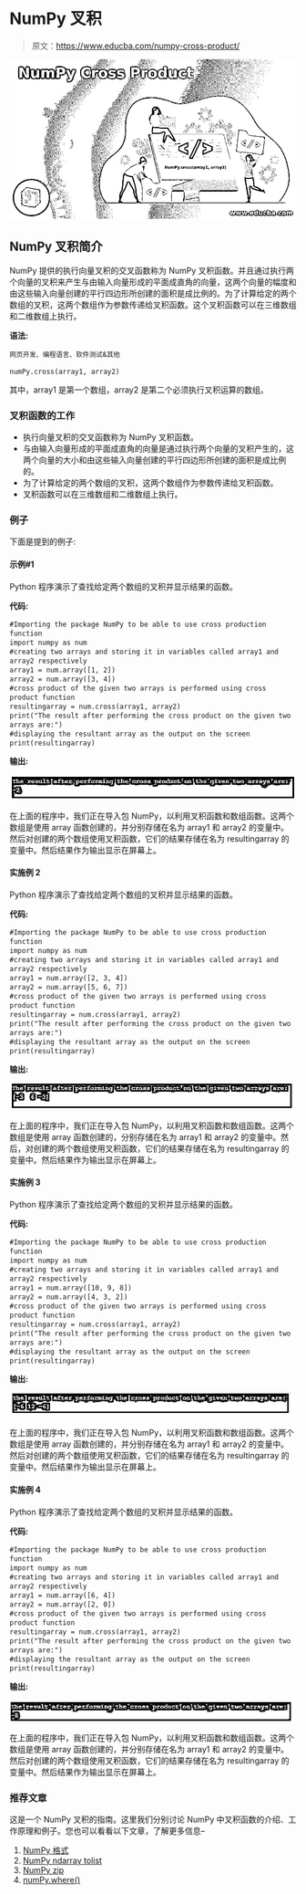 # NumPy 叉积

> 原文：<https://www.educba.com/numpy-cross-product/>

![NumPy Cross Product](img/a1cc7e32aacd9d6fe77c7dada4f61f3e.png)



## NumPy 叉积简介

NumPy 提供的执行向量叉积的交叉函数称为 NumPy 叉积函数。并且通过执行两个向量的叉积来产生与由输入向量形成的平面成直角的向量，这两个向量的幅度和由这些输入向量创建的平行四边形所创建的面积是成比例的。为了计算给定的两个数组的叉积，这两个数组作为参数传递给叉积函数。这个叉积函数可以在三维数组和二维数组上执行。

**语法:**

<small>网页开发、编程语言、软件测试&其他</small>

```
numPy.cross(array1, array2)
```

其中，array1 是第一个数组，array2 是第二个必须执行叉积运算的数组。

### 叉积函数的工作

*   执行向量叉积的交叉函数称为 NumPy 叉积函数。
*   与由输入向量形成的平面成直角的向量是通过执行两个向量的叉积产生的，这两个向量的大小和由这些输入向量创建的平行四边形所创建的面积是成比例的。
*   为了计算给定的两个数组的叉积，这两个数组作为参数传递给叉积函数。
*   叉积函数可以在三维数组和二维数组上执行。

### 例子

下面是提到的例子:

#### 示例#1

Python 程序演示了查找给定两个数组的叉积并显示结果的函数。

**代码:**

```
#Importing the package NumPy to be able to use cross production function
import numpy as num
#creating two arrays and storing it in variables called array1 and array2 respectively
array1 = num.array([1, 2])
array2 = num.array([3, 4])
#cross product of the given two arrays is performed using cross product function
resultingarray = num.cross(array1, array2)
print("The result after performing the cross product on the given two arrays are:")
#displaying the resultant array as the output on the screen
print(resultingarray)
```

**输出:**

![NumPy Cross Product 1](img/b0fc2e69878c509184537214b1ccb7c2.png)



在上面的程序中，我们正在导入包 NumPy，以利用叉积函数和数组函数。这两个数组是使用 array 函数创建的，并分别存储在名为 array1 和 array2 的变量中。然后对创建的两个数组使用叉积函数，它们的结果存储在名为 resultingarray 的变量中。然后结果作为输出显示在屏幕上。

#### 实施例 2

Python 程序演示了查找给定两个数组的叉积并显示结果的函数。

**代码:**

```
#Importing the package NumPy to be able to use cross production function
import numpy as num
#creating two arrays and storing it in variables called array1 and array2 respectively
array1 = num.array([2, 3, 4])
array2 = num.array([5, 6, 7])
#cross product of the given two arrays is performed using cross product function
resultingarray = num.cross(array1, array2)
print("The result after performing the cross product on the given two arrays are:")
#displaying the resultant array as the output on the screen
print(resultingarray)
```

**输出:**

![given two arrays and displaying the result](img/c371786574f9e0c6ff128d9625ad7433.png)



在上面的程序中，我们正在导入包 NumPy，以利用叉积函数和数组函数。这两个数组是使用 array 函数创建的，分别存储在名为 array1 和 array2 的变量中。然后，对创建的两个数组使用叉积函数，它们的结果存储在名为 resultingarray 的变量中。然后结果作为输出显示在屏幕上。

#### 实施例 3

Python 程序演示了查找给定两个数组的叉积并显示结果的函数。

**代码:**

```
#Importing the package NumPy to be able to use cross production function
import numpy as num
#creating two arrays and storing it in variables called array1 and array2 respectively
array1 = num.array([10, 9, 8])
array2 = num.array([4, 3, 2])
#cross product of the given two arrays is performed using cross product function
resultingarray = num.cross(array1, array2)
print("The result after performing the cross product on the given two arrays are:")
#displaying the resultant array as the output on the screen
print(resultingarray)
```

**输出:**

![NumPy Cross Product 3](img/a58b94eaf0aa31dc99ec4e505494f8a7.png)



在上面的程序中，我们正在导入包 NumPy，以利用叉积函数和数组函数。这两个数组是使用 array 函数创建的，并分别存储在名为 array1 和 array2 的变量中。然后对创建的两个数组使用叉积函数，它们的结果存储在名为 resultingarray 的变量中。然后结果作为输出显示在屏幕上。

#### 实施例 4

Python 程序演示了查找给定两个数组的叉积并显示结果的函数。

**代码:**

```
#Importing the package NumPy to be able to use cross production function
import numpy as num
#creating two arrays and storing it in variables called array1 and array2 respectively
array1 = num.array([6, 4])
array2 = num.array([2, 0])
#cross product of the given two arrays is performed using cross product function
resultingarray = num.cross(array1, array2)
print("The result after performing the cross product on the given two arrays are:")
#displaying the resultant array as the output on the screen
print(resultingarray)
```

**输出:**

![two arrays and displaying the result](img/772a911f70d8f986fa15b79f7305a545.png)



在上面的程序中，我们正在导入包 NumPy，以利用叉积函数和数组函数。这两个数组是使用 array 函数创建的，并分别存储在名为 array1 和 array2 的变量中。然后对创建的两个数组使用叉积函数，它们的结果存储在名为 resultingarray 的变量中。然后结果作为输出显示在屏幕上。

### 推荐文章

这是一个 NumPy 叉积的指南。这里我们分别讨论 NumPy 中叉积函数的介绍、工作原理和例子。您也可以看看以下文章，了解更多信息–

1.  [NumPy 格式](https://www.educba.com/numpy-format/)
2.  [NumPy ndarray tolist](https://www.educba.com/numpy-ndarray-tolist/)
3.  [NumPy zip](https://www.educba.com/numpy-zip/)
4.  [numPy.where()](https://www.educba.com/numpy-where/)






